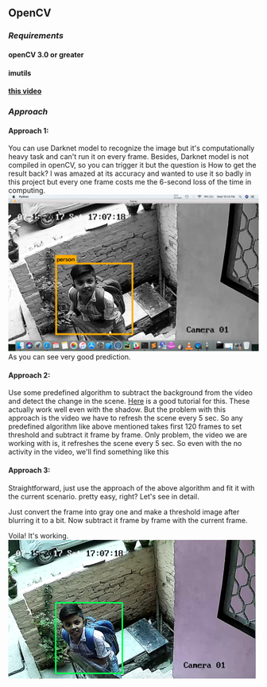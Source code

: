 ## OpenCV
### *Requirements*
#### openCV 3.0 or greater
#### imutils
#### [this video](https://drive.google.com/file/d/0B2vPCVjlmUOsa2otcnJMbmtKRFE/view?usp=sharing)

### *Approach*
#### Approach 1:
You can use Darknet model to recognize the image but it's computationally heavy task and can't run it on every frame.
Besides, Darknet model is not compiled in openCV, so you can trigger it but the question is How to get the result back? 
I was amazed at its accuracy and wanted to use it so badly in this project but every one frame costs me the 6-second 
loss of the time in computing. 
![alt ](https://github.com/kakshay21/OpenCV/blob/master/predictions.png)
As you can see very good prediction.

#### Approach 2:
Use some predefined algorithm to subtract the background from the video and detect the change in the scene. 
[Here](http://docs.opencv.org/3.3.0/db/d5c/tutorial_py_bg_subtraction.html) is a good tutorial for this.
These actually work well even with the shadow. But the problem with this approach is the video we have to refresh
the scene every 5 sec. So any predefined algorithm like above mentioned takes first 120 frames to set threshold and 
subtract it frame by frame. Only problem, the video we are working with is, it refreshes the scene every 5 sec. 
So even with the no activity in the video, we'll find something like this

#### Approach 3:
Straightforward, just use the approach of the above algorithm and fit it with the current scenario. pretty easy, right?
Let's see in detail.

Just convert the frame into gray one and make a threshold image after blurring it to a bit.
Now subtract it frame by frame with the current frame.

Voila! It's working.
![alt ](https://github.com/kakshay21/OpenCV/blob/master/detect.png)
